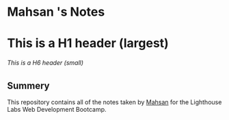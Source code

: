 # Mahsan 's Notes
# This is a H1 header (largest)
###### This is a H6 header (small)

## Summery
This repository contains all of the notes taken by [Mahsan](https://github.com/Mahsan-code) for the Lighthouse Labs Web Development Bootcamp.